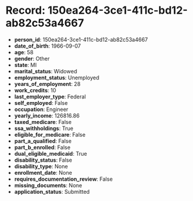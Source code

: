 # Record: 150ea264-3ce1-411c-bd12-ab82c53a4667

- **person_id**: 150ea264-3ce1-411c-bd12-ab82c53a4667
- **date_of_birth**: 1966-09-07
- **age**: 58
- **gender**: Other
- **state**: MI
- **marital_status**: Widowed
- **employment_status**: Unemployed
- **years_of_employment**: 28
- **work_credits**: 10
- **last_employer_type**: Federal
- **self_employed**: False
- **occupation**: Engineer
- **yearly_income**: 126816.86
- **taxed_medicare**: False
- **ssa_withholdings**: True
- **eligible_for_medicare**: False
- **part_a_qualified**: False
- **part_b_enrolled**: False
- **dual_eligible_medicaid**: True
- **disability_status**: False
- **disability_type**: None
- **enrollment_date**: None
- **requires_documentation_review**: False
- **missing_documents**: None
- **application_status**: Submitted